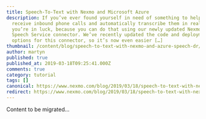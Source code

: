 ```yaml
---
title: Speech-To-Text with Nexmo and Microsoft Azure
description: If you’ve ever found yourself in need of something to help you
  receive inbound phone calls and automatically transcribe them in real time
  you’re in luck, because you can do that using our newly updated Nexmo-to-Azure
  Speech Service connector. We’ve recently updated the code and deployment
  options for this connector, so it’s now even easier […]
thumbnail: /content/blog/speech-to-text-with-nexmo-and-azure-speech-dr/Speech-To-Text-with-Nexmo-and-Microsoft-Azure.png
author: martyn
published: true
published_at: 2019-03-18T09:25:41.000Z
comments: true
category: tutorial
tags: []
canonical: https://www.nexmo.com/blog/2019/03/18/speech-to-text-with-nexmo-and-azure-speech-dr
redirect: https://www.nexmo.com/blog/2019/03/18/speech-to-text-with-nexmo-and-azure-speech-dr
---
```


Content to be migrated...

